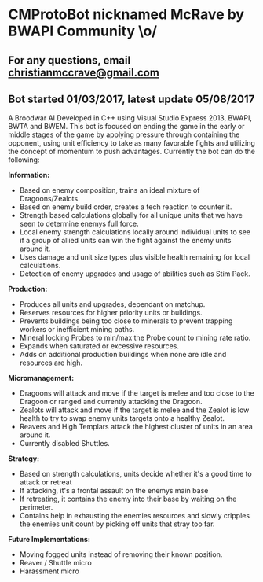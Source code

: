 # CMProtoBot nicknamed McRave by BWAPI Community \o/
## For any questions, email christianmccrave@gmail.com
## Bot started 01/03/2017, latest update 05/08/2017

A Broodwar AI Developed in C++ using Visual Studio Express 2013, BWAPI, BWTA and BWEM. This bot is focused on ending the game in the early or middle stages of the game by applying pressure through containing the opponent, using unit efficiency to take as many favorable fights and utilizing the concept of momentum to push advantages. Currently the bot can do the following:

**Information:**
- Based on enemy composition, trains an ideal mixture of Dragoons/Zealots.
- Based on enemy build order, creates a tech reaction to counter it.
- Strength based calculations globally for all unique units that we have seen to determine enemys full force.
- Local enemy strength calculations locally around individual units to see if a group of allied units can win the fight against the enemy units around it.
- Uses damage and unit size types plus visible health remaining for local calculations. 
- Detection of enemy upgrades and usage of abilities such as Stim Pack.

**Production:**
- Produces all units and upgrades, dependant on matchup.
- Reserves resources for higher priority units or buildings.
- Prevents buildings being too close to minerals to prevent trapping workers or inefficient mining paths.
- Mineral locking Probes to min/max the Probe count to mining rate ratio.
- Expands when saturated or excessive resources.
- Adds on additional production buildings when none are idle and resources are high.

**Micromanagement:**
- Dragoons will attack and move if the target is melee and too close to the Dragoon or ranged and currently attacking the Dragoon.
- Zealots will attack and move if the target is melee and the Zealot is low health to try to swap enemy units targets onto a healthy Zealot.
- Reavers and High Templars attack the highest cluster of units in an area around it.
- Currently disabled Shuttles.

**Strategy:**
- Based on strength calculations, units decide whether it's a good time to attack or retreat
- If attacking, it's a frontal assault on the enemys main base
- If retreating, it contains the enemy into their base by waiting on the perimeter.
- Contains help in exhausting the enemies resources and slowly cripples the enemies unit count by picking off units that stray too far.

**Future Implementations:**
- Moving fogged units instead of removing their known position.
- Reaver / Shuttle micro
- Harassment micro

